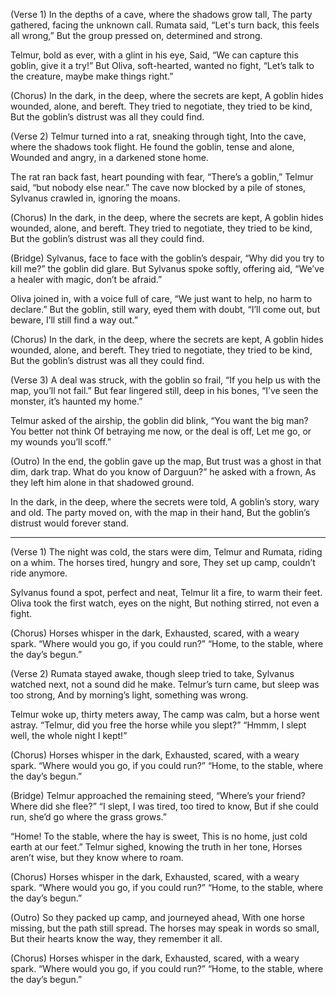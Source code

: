 (Verse 1)
In the depths of a cave, where the shadows grow tall,
The party gathered, facing the unknown call.
Rumata said, “Let's turn back, this feels all wrong,”
But the group pressed on, determined and strong.

Telmur, bold as ever, with a glint in his eye,
Said, “We can capture this goblin, give it a try!”
But Oliva, soft-hearted, wanted no fight,
“Let’s talk to the creature, maybe make things right.”

(Chorus)
In the dark, in the deep, where the secrets are kept,
A goblin hides wounded, alone, and bereft.
They tried to negotiate, they tried to be kind,
But the goblin’s distrust was all they could find.

(Verse 2)
Telmur turned into a rat, sneaking through tight,
Into the cave, where the shadows took flight.
He found the goblin, tense and alone,
Wounded and angry, in a darkened stone home.

The rat ran back fast, heart pounding with fear,
“There’s a goblin,” Telmur said, “but nobody else near.”
The cave now blocked by a pile of stones,
Sylvanus crawled in, ignoring the moans.

(Chorus)
In the dark, in the deep, where the secrets are kept,
A goblin hides wounded, alone, and bereft.
They tried to negotiate, they tried to be kind,
But the goblin’s distrust was all they could find.

(Bridge)
Sylvanus, face to face with the goblin’s despair,
“Why did you try to kill me?” the goblin did glare.
But Sylvanus spoke softly, offering aid,
“We’ve a healer with magic, don’t be afraid.”

Oliva joined in, with a voice full of care,
“We just want to help, no harm to declare.”
But the goblin, still wary, eyed them with doubt,
“I’ll come out, but beware, I’ll still find a way out.”

(Chorus)
In the dark, in the deep, where the secrets are kept,
A goblin hides wounded, alone, and bereft.
They tried to negotiate, they tried to be kind,
But the goblin’s distrust was all they could find.

(Verse 3)
A deal was struck, with the goblin so frail,
“If you help us with the map, you’ll not fail.”
But fear lingered still, deep in his bones,
“I’ve seen the monster, it’s haunted my home.”

Telmur asked of the airship, the goblin did blink,
“You want the big man? You better not think
Of betraying me now, or the deal is off,
Let me go, or my wounds you’ll scoff.”

(Outro)
In the end, the goblin gave up the map,
But trust was a ghost in that dim, dark trap.
What do you know of Darguun?” he asked with a frown,
As they left him alone in that shadowed ground.

In the dark, in the deep, where the secrets were told,
A goblin’s story, wary and old.
The party moved on, with the map in their hand,
But the goblin’s distrust would forever stand.

---------


(Verse 1)
The night was cold, the stars were dim,
Telmur and Rumata, riding on a whim.
The horses tired, hungry and sore,
They set up camp, couldn’t ride anymore.

Sylvanus found a spot, perfect and neat,
Telmur lit a fire, to warm their feet.
Oliva took the first watch, eyes on the night,
But nothing stirred, not even a fight.

(Chorus)
Horses whisper in the dark,
Exhausted, scared, with a weary spark.
“Where would you go, if you could run?”
“Home, to the stable, where the day’s begun.”

(Verse 2)
Rumata stayed awake, though sleep tried to take,
Sylvanus watched next, not a sound did he make.
Telmur’s turn came, but sleep was too strong,
And by morning’s light, something was wrong.

Telmur woke up, thirty meters away,
The camp was calm, but a horse went astray.
“Telmur, did you free the horse while you slept?”
“Hmmm, I slept well, the whole night I kept!”

(Chorus)
Horses whisper in the dark,
Exhausted, scared, with a weary spark.
“Where would you go, if you could run?”
“Home, to the stable, where the day’s begun.”

(Bridge)
Telmur approached the remaining steed,
“Where’s your friend? Where did she flee?”
“I slept, I was tired, too tired to know,
But if she could run, she’d go where the grass grows.”

“Home! To the stable, where the hay is sweet,
This is no home, just cold earth at our feet.”
Telmur sighed, knowing the truth in her tone,
Horses aren’t wise, but they know where to roam.

(Chorus)
Horses whisper in the dark,
Exhausted, scared, with a weary spark.
“Where would you go, if you could run?”
“Home, to the stable, where the day’s begun.”

(Outro)
So they packed up camp, and journeyed ahead,
With one horse missing, but the path still spread.
The horses may speak in words so small,
But their hearts know the way, they remember it all.

(Chorus)
Horses whisper in the dark,
Exhausted, scared, with a weary spark.
“Where would you go, if you could run?”
“Home, to the stable, where the day’s begun.”







